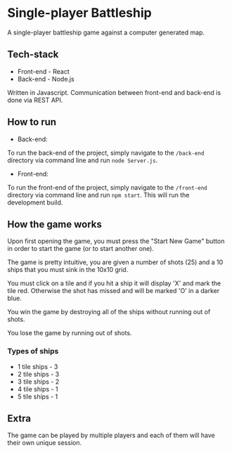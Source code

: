 # Single-player Battleship
 A single-player battleship game against a computer generated map.
 
## Tech-stack
- Front-end - React
- Back-end - Node.js

Written in Javascript.
Communication between front-end and back-end is done via REST API.

## How to run
- Back-end:

To run the back-end of the project, simply navigate to the `/back-end` directory via command line and run `node Server.js`.

- Front-end:

To run the front-end of the project, simply navigate to the `/front-end` directory via command line  and run `npm start`. This will run the development build.

## How the game works
Upon first opening the game, you must press the "Start New Game" button in order to start the game (or to start another one).

The game is pretty intuitive, you are given a number of shots (25) and a 10 ships that you must sink in the 10x10 grid.

You must click on a tile and if you hit a ship it will display 'X' and mark the tile red. Otherwise the shot has missed and will be marked 'O' in a darker blue.

You win the game by destroying all of the ships without running out of shots.

You lose the game by running out of shots.

### Types of ships
- 1 tile ships - 3
- 2 tile ships - 3
- 3 tile ships - 2
- 4 tile ships - 1
- 5 tile ships - 1

## Extra
The game can be played by multiple players and each of them will have their own unique session.
